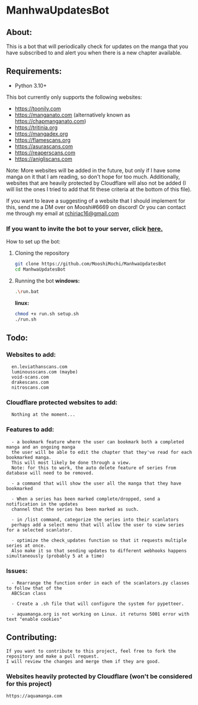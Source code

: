 # ManhwaUpdatesBot

## About:

This is a bot that will periodically check for updates on the manga that you have subscribed to and alert you when there is a new chapter available.

## Requirements:

- Python 3.10+

This bot currently only supports the following websites:

- https://toonily.com
- https://manganato.com (alternatively known as https://chapmanganato.com)
- https://tritinia.org
- https://mangadex.org
- https://flamescans.org
- https://asurascans.com
- https://reaperscans.com
- https://anigliscans.com

Note: More websites will be added in the future, but only if I have some manga on it that I am reading, so don't hope for too much.
Additionally, websites that are heavily protected by Cloudflare will also not be added (I will list the ones I tried to 
add that fit these criteria at the bottom of this file).

If you want to leave a suggesting of a website that I should implement for this, send me a DM over on Mooshi#6669 on discord!
Or you can contact me through my email at rchiriac16@gmail.com

### If you want to invite the bot to your server, click [here.](https://discord.com/api/oauth2/authorize?client_id=1031998059447590955&permissions=412854111296&scope=bot%20applications.commands)
  
How to set up the bot:

1. Cloning the repository

   ```bash
   git clone https://github.com/MooshiMochi/ManhwaUpdatesBot
   cd ManhwaUpdatesBot
   ```

2. Running the bot
   **windows:**

   ```bash
   .\run.bat
   ```

   **linux:**

   ```bash
   chmod +x run.sh setup.sh
   ./run.sh
   ```


## Todo:
   ### Websites to add: 
      en.leviathanscans.com
      luminousscans.com (maybe)
      void-scans.com
      drakescans.com
      nitroscans.com

   ### Cloudflare protected websites to add:
      Nothing at the moment...

   ### Features to add:
      - a bookmark feature where the user can bookmark both a completed manga and an ongoing manga
      the user will be able to edit the chapter that they've read for each bookmarked manga.
      This will most likely be done through a view.
      Note: for this to work, the auto delete feature of series from database will need to be removed.

      - a command that will show the user all the manga that they have bookmarked

      - When a series has been marked complete/dropped, send a notification in the updates
      channel that the series has been marked as such.

      - in /list command, categorize the series into their scanlators
      perhaps add a select menu that will allow the user to view series for a selected scanlator.

      - optimize the check_updates function so that it requests multiple series at once.
      Also make it so that sending updates to different webhooks happens simultaneously (probably 5 at a time)

   ### Issues:
      - Rearrange the function order in each of the scanlators.py classes to follow that of the
      ABCScan class

      - Create a .sh file that will configure the system for pypetteer.

      - aquamanga.org is not working on Linux. it returns 5001 error with text "enable cookies"


## Contributing:
   ```
   If you want to contribute to this project, feel free to fork the repository and make a pull request.
   I will review the changes and merge them if they are good.
   ``` 

### Websites heavily protected by Cloudflare (won't be considered for this project)
   ```
   https://aquamanga.com
   ```
